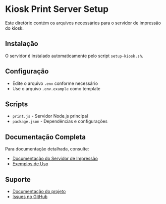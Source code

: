 # Kiosk Print Server Setup

Este diretório contém os arquivos necessários para o servidor de impressão do kiosk.

## Instalação

O servidor é instalado automaticamente pelo script `setup-kiosk.sh`.

## Configuração

- Edite o arquivo `.env` conforme necessário
- Use o arquivo `.env.example` como template

## Scripts

- `print.js` - Servidor Node.js principal
- `package.json` - Dependências e configurações

## Documentação Completa

Para documentação detalhada, consulte:

- [Documentação do Servidor de Impressão](../../../docs/production/PRINT-SERVER.md)
- [Exemplos de Uso](../../../docs/production/PRINT-SERVER-EXAMPLES.sh)

## Suporte

- [Documentação do projeto](https://github.com/edywmaster/rpi-setup)
- [Issues no GitHub](https://github.com/edywmaster/rpi-setup/issues)
